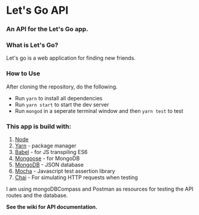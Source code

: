 # Let's Go API

### An API for the **Let's Go** app.

### What is Let's Go?
Let's go is a web application for finding new friends.

### How to Use
After cloning the repository, do the following.
- Run `yarn` to install all dependencies
- Run `yarn start` to start the dev server
- Run `mongod` in a seperate terminal window and
then `yarn test` to test

### This app is build with:
1. [Node](https://nodejs.org/)
2. [Yarn](https://yarnpkg.com/) - package manager
3. [Babel](https://babeljs.io) - for JS transpiling ES6
4. [Mongoose](http://mongoosejs.com) - for MongoDB
5. [MongoDB](https://www.mongodb.com/) - JSON database
6. [Mocha](https://mochajs.org/) - Javascript test assertion library
7. [Chai](https://www.chaijs.com/) - For simulating HTTP requests when testing

I am using mongoDBCompass and Postman as resources for testing the API routes
and the database.

**See the wiki for API documentation.**